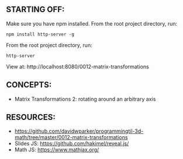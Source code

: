 ## STARTING OFF:

Make sure you have npm installed.
From the root project directory, run:
```
npm install http-server -g
```

From the root project directory, run:
```
http-server
```

View at: http://localhost:8080/0012-matrix-transformations

## CONCEPTS:

* Matrix Transformations 2: rotating around an arbitrary axis

## RESOURCES:

* https://github.com/davidwparker/programmingtil-3d-math/tree/master/0012-matrix-transformations
* Slides JS: https://github.com/hakimel/reveal.js/
* Math JS: https://www.mathjax.org/
